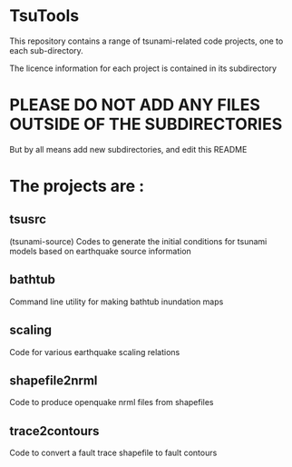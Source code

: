 TsuTools
========

This repository contains a range of tsunami-related code projects, one to each sub-directory.

The licence information for each project is contained in its subdirectory


PLEASE DO NOT ADD ANY FILES OUTSIDE OF THE SUBDIRECTORIES
=========================================================
But by all means add new subdirectories, and edit this README


The projects are :
==================

tsusrc
---------
(tsunami-source) Codes to generate the initial conditions for tsunami models based on earthquake source information


bathtub 
--------
Command line utility for making bathtub inundation maps


scaling
--------
Code for various earthquake scaling relations


shapefile2nrml
---------------
Code to produce openquake nrml files from shapefiles

trace2contours
---------------
Code to convert a fault trace shapefile to fault contours
